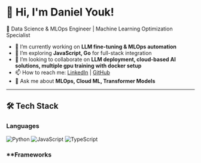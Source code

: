 # 👋 Hi, I'm Daniel Youk!
🚀 Data Science & MLOps Engineer | Machine Learning Optimization Specialist

- 🔭 I’m currently working on **LLM fine-tuning & MLOps automation**
- 🌱 I’m exploring **JavaScript, Go** for full-stack integration
- 👯 I’m looking to collaborate on **LLM deployment, cloud-based AI solutions, multiple gpu training with docker setup**
- 📫 How to reach me: [LinkedIn](https://www.linkedin.com/in/dtmanager1979/) | [GitHub](https://github.com/danielyouk)
- 💬 Ask me about **MLOps, Cloud ML, Transformer Models**

---

## 🛠 **Tech Stack**
### **Languages**
![Python](https://img.shields.io/badge/Python-3776AB?style=flat&logo=python&logoColor=white)
![JavaScript](https://img.shields.io/badge/JavaScript-F7DF1E?style=flat&logo=javascript&logoColor=black)
![TypeScript](https://img.shields.io/badge/TypeScript-3178C6?style=flat&logo=typescript&logoColor=white)

### **Frameworks


<!---
danielyouk/danielyouk is a ✨ special ✨ repository because its `README.md` (this file) appears on your GitHub profile.
You can click the Preview link to take a look at your changes.
--->
